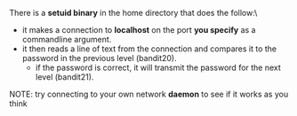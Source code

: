 There is a **setuid binary** in the home directory that does the follow:\
- it makes a connection to **localhost** on the port **you specify** as a commandline argument.
- it then reads a line of text from the connection and compares it to the password in the previous level (bandit20).
    - if the password is correct, it will transmit the password for the next level (bandit21).

NOTE: try connecting to your own network **daemon** to see if it works as you think
